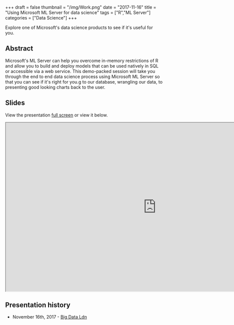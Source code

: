 +++
draft = false
thumbnail = "/img/Work.png"
date = "2017-11-16"
title = "Using Microsoft ML Server for data science"
tags = ["R","ML Server"]
categories = ["Data Science"]
+++

Explore one of Microsoft's data science products to see if it's useful for you.

## Abstract
Microsoft's ML Server can help you overcome in-memory restrictions of R and allow you to build and deploy models that can be used natively in SQL or accessible via a web service. This demo-packed session will take you through the end to end data science process using Microsoft ML Server so that you can see if it's right for you.g to our database, wrangling our data, to presenting good looking charts back to the user.

## Slides
View the presentation [full screen](../../../slides/microsoftmlserver) or view it below.

<iframe src="https://itsalocke.com/slides/microsoftmlserver" width="960" height="540"></iframe>



## Presentation history
- November 16th, 2017 - [Big Data Ldn](https://bigdataldn.com)
